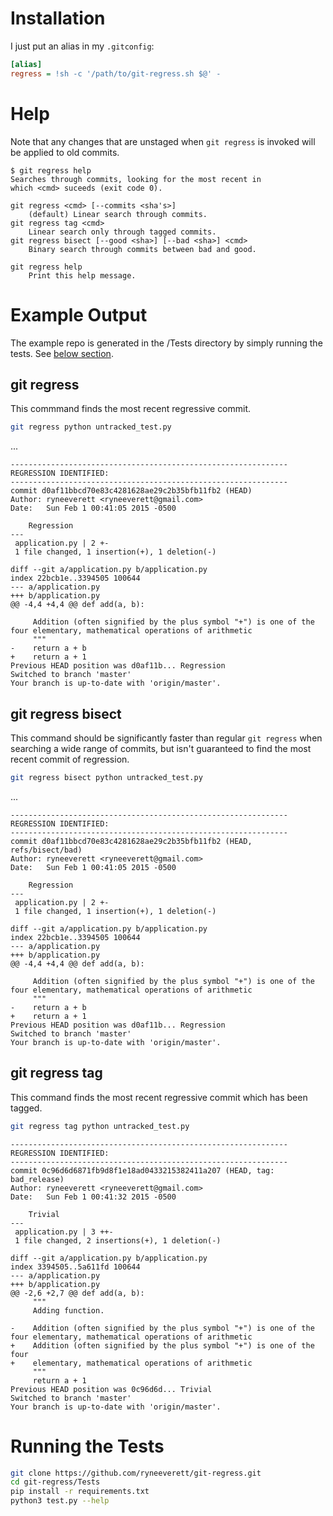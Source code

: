 Installation
============

I just put an alias in my `.gitconfig`:

```ini
[alias]
regress = !sh -c '/path/to/git-regress.sh $@' -
```

Help
====

Note that any changes that are unstaged when `git regress` is invoked will be applied to old commits.

```
$ git regress help
Searches through commits, looking for the most recent in
which <cmd> suceeds (exit code 0).

git regress <cmd> [--commits <sha's>]
    (default) Linear search through commits.
git regress tag <cmd>
    Linear search only through tagged commits.
git regress bisect [--good <sha>] [--bad <sha>] <cmd>
    Binary search through commits between bad and good.

git regress help
    Print this help message.
```

Example Output
==============

The example repo is generated in the /Tests directory by simply running the tests. See [below section](#running-the-tests).

git regress
-----------

This commmand finds the most recent regressive commit.

```sh
git regress python untracked_test.py
```
...

```
--------------------------------------------------------------
REGRESSION IDENTIFIED:
--------------------------------------------------------------
commit d0af11bbcd70e83c4281628ae29c2b35bfb11fb2 (HEAD)
Author: ryneeverett <ryneeverett@gmail.com>
Date:   Sun Feb 1 00:41:05 2015 -0500

    Regression
---
 application.py | 2 +-
 1 file changed, 1 insertion(+), 1 deletion(-)

diff --git a/application.py b/application.py
index 22bcb1e..3394505 100644
--- a/application.py
+++ b/application.py
@@ -4,4 +4,4 @@ def add(a, b):

     Addition (often signified by the plus symbol "+") is one of the four elementary, mathematical operations of arithmetic
     """
-    return a + b
+    return a + 1
Previous HEAD position was d0af11b... Regression
Switched to branch 'master'
Your branch is up-to-date with 'origin/master'.
```

git regress bisect
------------------

This command should be significantly faster than regular `git regress` when searching a wide range of commits, but isn't guaranteed to find the most recent commit of regression.

```sh
git regress bisect python untracked_test.py
```

...

```
--------------------------------------------------------------
REGRESSION IDENTIFIED:
--------------------------------------------------------------
commit d0af11bbcd70e83c4281628ae29c2b35bfb11fb2 (HEAD, refs/bisect/bad)
Author: ryneeverett <ryneeverett@gmail.com>
Date:   Sun Feb 1 00:41:05 2015 -0500

    Regression
---
 application.py | 2 +-
 1 file changed, 1 insertion(+), 1 deletion(-)

diff --git a/application.py b/application.py
index 22bcb1e..3394505 100644
--- a/application.py
+++ b/application.py
@@ -4,4 +4,4 @@ def add(a, b):

     Addition (often signified by the plus symbol "+") is one of the four elementary, mathematical operations of arithmetic
     """
-    return a + b
+    return a + 1
Previous HEAD position was d0af11b... Regression
Switched to branch 'master'
Your branch is up-to-date with 'origin/master'.
```

git regress tag
---------------

This command finds the most recent regressive commit which has been tagged.

```sh
git regress tag python untracked_test.py
```

```
--------------------------------------------------------------
REGRESSION IDENTIFIED:
--------------------------------------------------------------
commit 0c96d6d6871fb9d8f1e18ad0433215382411a207 (HEAD, tag: bad_release)
Author: ryneeverett <ryneeverett@gmail.com>
Date:   Sun Feb 1 00:41:32 2015 -0500

    Trivial
---
 application.py | 3 ++-
 1 file changed, 2 insertions(+), 1 deletion(-)

diff --git a/application.py b/application.py
index 3394505..5a611fd 100644
--- a/application.py
+++ b/application.py
@@ -2,6 +2,7 @@ def add(a, b):
     """
     Adding function.

-    Addition (often signified by the plus symbol "+") is one of the four elementary, mathematical operations of arithmetic
+    Addition (often signified by the plus symbol "+") is one of the four
+    elementary, mathematical operations of arithmetic
     """
     return a + 1
Previous HEAD position was 0c96d6d... Trivial
Switched to branch 'master'
Your branch is up-to-date with 'origin/master'.
```

Running the Tests
=================

```sh
git clone https://github.com/ryneeverett/git-regress.git
cd git-regress/Tests
pip install -r requirements.txt
python3 test.py --help
```
